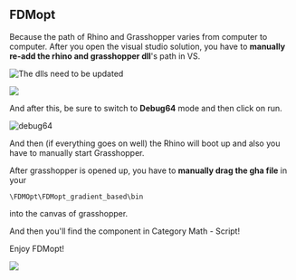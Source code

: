 ## FDMopt

Because the path of Rhino and Grasshopper varies from computer to computer. After you open the visual studio solution, you have to **manually re-add the rhino and grasshopper dll**'s path in VS.

![The dlls need to be updated](http://i.imgur.com/SwDoyfR.png)

![](http://i.imgur.com/LMiVmCa.png)

And after this, be sure to switch to **Debug64** mode and then click on run.

![debug64](http://i.imgur.com/6PbSnB4.png)

And then (if everything goes on well) the Rhino will boot up and also you have to manually start Grasshopper.

After grasshopper is opened up, you have to **manually drag the gha file** in your 

	\FDMOpt\FDMopt_gradient_based\bin

into the canvas of grasshopper.

And then you'll find the component in Category Math - Script!

Enjoy FDMopt!

![](http://i.imgur.com/Gv6Gae0.png)